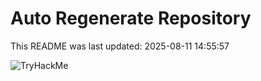 # Auto Regenerate Repository

This README was last updated: 2025-08-11 14:55:57

 ![TryHackMe](https://tryhackme.com/badge/533634)